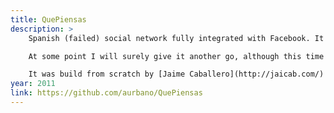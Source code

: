 ```yaml
---
title: QuePiensas
description: > 
    Spanish (failed) social network fully integrated with Facebook. It alows users to express their opinion on their friends. I'm still sure that this idea can become popular, it's just that we didn't achieve the right user experience. Building everything from scratch was a serious effort that helped us learn a lot, but made development too slow. We had no reusable CSS or components, no MVC architecture, nothing really...

    At some point I will surely give it another go, although this time as an app, they have far more potential I think.

    It was build from scratch by [Jaime Caballero](http://jaicab.com/) and me. It uses jQuery, lots of (awful) AJAX and a PHP backend.
year: 2011
link: https://github.com/aurbano/QuePiensas
---
```

